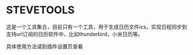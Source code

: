 STEVETOOLS
==========
这是一个工具集合，目前只有一个工具，用于生成日历文件ics，实现日程同步到支持url订阅的日历软件中，比如thunderbird，小米日历等。

具体使用方法请到插件设置页查看